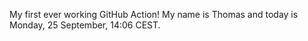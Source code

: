 My first ever working GitHub Action!
My name is Thomas and today is Monday, 25 September, 14:06 CEST. 
